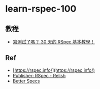 # learn-rspec-100


## 教程


* [寫測試了嗎？ 30 天的 RSpec 基本教學！](./ironman-4239/)


## Ref

* [https://rspec.info/](https://rspec.info/)
* [Publisher: RSpec - Relish](https://relishapp.com/rspec/)
* [Better Specs](https://www.betterspecs.org/)